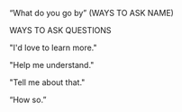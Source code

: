 “What do you go by” (WAYS TO ASK NAME)

WAYS TO ASK QUESTIONS

"I'd love to learn more."

"Help me understand."

"Tell me about that."

“How so.”